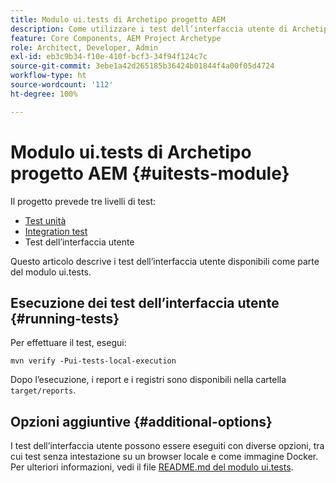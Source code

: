 ```yaml
---
title: Modulo ui.tests di Archetipo progetto AEM
description: Come utilizzare i test dell’interfaccia utente di Archetipo progetto AEM
feature: Core Components, AEM Project Archetype
role: Architect, Developer, Admin
exl-id: eb3c9b34-f10e-410f-bcf3-34f94f124c7c
source-git-commit: 3ebe1a42d265185b36424b01844f4a00f05d4724
workflow-type: ht
source-wordcount: '112'
ht-degree: 100%

---
```


# Modulo ui.tests di Archetipo progetto AEM {#uitests-module}

Il progetto prevede tre livelli di test:

* [Test unità](core.md#unit-tests)
* [Integration test](ittests.md)
* Test dell’interfaccia utente

Questo articolo descrive i test dell’interfaccia utente disponibili come parte del modulo ui.tests.

## Esecuzione dei test dell’interfaccia utente {#running-tests}

Per effettuare il test, esegui:

```shell
mvn verify -Pui-tests-local-execution
```

Dopo l’esecuzione, i report e i registri sono disponibili nella cartella `target/reports`.

## Opzioni aggiuntive {#additional-options}

I test dell’interfaccia utente possono essere eseguiti con diverse opzioni, tra cui test senza intestazione su un browser locale e come immagine Docker. Per ulteriori informazioni, vedi il file [README.md del modulo ui.tests](https://github.com/adobe/aem-project-archetype/tree/master/src/main/archetype/ui.tests).
